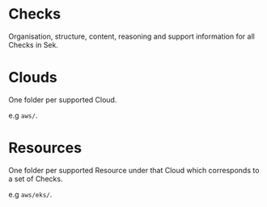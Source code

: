 # Checks
Organisation, structure, content, reasoning and support information for all Checks in Sek.

# Clouds
One folder per supported Cloud.

e.g `aws/`.

# Resources
One folder per supported Resource under that Cloud which corresponds to a set of Checks.

e.g `aws/eks/`.

